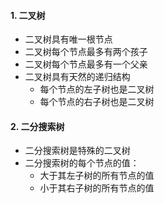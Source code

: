 #### 1. 二叉树
- 二叉树具有唯一根节点
- 二叉树每个节点最多有两个孩子
- 二叉树每个节点最多有一个父亲
- 二叉树具有天然的递归结构
    - 每个节点的左子树也是二叉树
    - 每个节点的右子树也是二叉树

#### 2. 二分搜索树
- 二分搜索树是特殊的二叉树
- 二分搜索树的每个节点的值：
    - 大于其左子树的所有节点的值
    - 小于其右子树的所有节点的值
